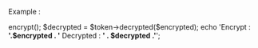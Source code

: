Example :

<?php
$token = new Tokener();
$encrypted = $token->encrypt();
$decrypted = $token->decrypted($encrypted);

echo 'Encrypt : <strong>'.$encrypted . '</strong> Decrypted : <strong>' . $decrypted .'</strong>';
